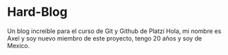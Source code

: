 # Hard-Blog
Un blog increible para el curso de Git y Github de Platzi
Hola, mi nombre es Axel y soy nuevo miembro de este proyecto, tengo 20 años y soy de Mexico.

